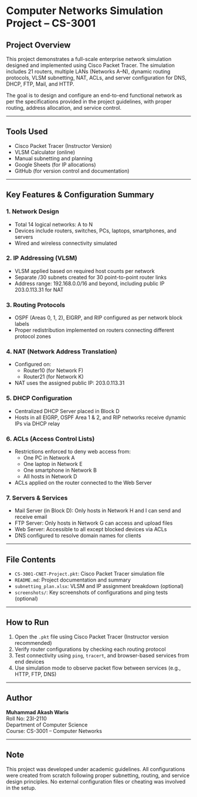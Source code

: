 # Computer Networks Simulation Project – CS-3001

## Project Overview

This project demonstrates a full-scale enterprise network simulation designed and implemented using Cisco Packet Tracer. The simulation includes 21 routers, multiple LANs (Networks A–N), dynamic routing protocols, VLSM subnetting, NAT, ACLs, and server configuration for DNS, DHCP, FTP, Mail, and HTTP.

The goal is to design and configure an end-to-end functional network as per the specifications provided in the project guidelines, with proper routing, address allocation, and service control.

---

## Tools Used

- Cisco Packet Tracer (Instructor Version)
- VLSM Calculator (online)
- Manual subnetting and planning
- Google Sheets (for IP allocations)
- GitHub (for version control and documentation)

---

## Key Features & Configuration Summary

### 1. Network Design
- Total 14 logical networks: A to N
- Devices include routers, switches, PCs, laptops, smartphones, and servers
- Wired and wireless connectivity simulated

### 2. IP Addressing (VLSM)
- VLSM applied based on required host counts per network
- Separate /30 subnets created for 30 point-to-point router links
- Address range: 192.168.0.0/16 and beyond, including public IP 203.0.113.31 for NAT

### 3. Routing Protocols
- OSPF (Areas 0, 1, 2), EIGRP, and RIP configured as per network block labels
- Proper redistribution implemented on routers connecting different protocol zones

### 4. NAT (Network Address Translation)
- Configured on:
  - Router10 (for Network F)
  - Router21 (for Network K)
- NAT uses the assigned public IP: 203.0.113.31

### 5. DHCP Configuration
- Centralized DHCP Server placed in Block D
- Hosts in all EIGRP, OSPF Area 1 & 2, and RIP networks receive dynamic IPs via DHCP relay

### 6. ACLs (Access Control Lists)
- Restrictions enforced to deny web access from:
  - One PC in Network A
  - One laptop in Network E
  - One smartphone in Network B
  - All hosts in Network D
- ACLs applied on the router connected to the Web Server

### 7. Servers & Services
- Mail Server (in Block D): Only hosts in Network H and I can send and receive email
- FTP Server: Only hosts in Network G can access and upload files
- Web Server: Accessible to all except blocked devices via ACLs
- DNS configured to resolve domain names for clients

---

## File Contents

- `CS-3001-CNET-Project.pkt`: Cisco Packet Tracer simulation file
- `README.md`: Project documentation and summary
- `subnetting_plan.xlsx`: VLSM and IP assignment breakdown (optional)
- `screenshots/`: Key screenshots of configurations and ping tests (optional)

---

## How to Run

1. Open the `.pkt` file using Cisco Packet Tracer (Instructor version recommended)
2. Verify router configurations by checking each routing protocol
3. Test connectivity using `ping`, `tracert`, and browser-based services from end devices
4. Use simulation mode to observe packet flow between services (e.g., HTTP, FTP, DNS)

---

## Author

**Muhammad Akash Waris**  
Roll No: 23I-2110  
Department of Computer Science  
Course: CS-3001 – Computer Networks

---

## Note

This project was developed under academic guidelines. All configurations were created from scratch following proper subnetting, routing, and service design principles. No external configuration files or cheating was involved in the setup.

